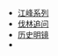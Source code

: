- [江峰系列]()
- [伐林追问](https://a2zitpro.github.io/contents/FalinQuestionClosely)
- [历史明镜](https://a2zitpro.github.io/web/android)
- []()
